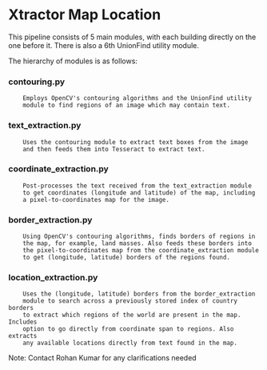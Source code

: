 # Xtractor Map Location

This pipeline consists of 5 main modules, with each building directly
on the one before it. There is also a 6th UnionFind utility module.

The hierarchy of modules is as follows:

### contouring.py
        Employs OpenCV's contouring algorithms and the UnionFind utility
        module to find regions of an image which may contain text.

### text_extraction.py
        Uses the contouring module to extract text boxes from the image
        and then feeds them into Tesseract to extract text.

### coordinate_extraction.py
        Post-processes the text received from the text_extraction module
        to get coordinates (longitude and latitude) of the map, including
        a pixel-to-coordinates map for the image.

### border_extraction.py
        Using OpenCV's contouring algorithms, finds borders of regions in
        the map, for example, land masses. Also feeds these borders into
        the pixel-to-coordinates map from the coordinate_extraction module
        to get (longitude, latitude) borders of the regions found.

### location_extraction.py
        Uses the (longitude, latitude) borders from the border_extraction
        module to search across a previously stored index of country borders
        to extract which regions of the world are present in the map. Includes
        option to go directly from coordinate span to regions. Also extracts
        any available locations directly from text found in the map.


Note: Contact Rohan Kumar for any clarifications needed
